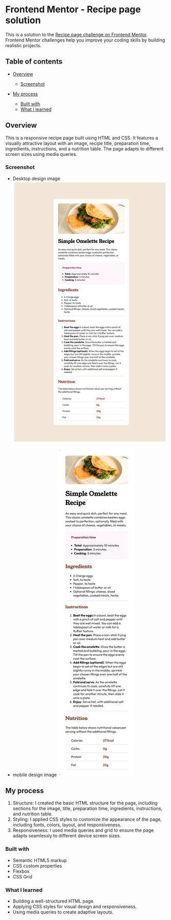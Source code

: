 # Frontend Mentor - Recipe page solution

This is a solution to the [Recipe page challenge on Frontend Mentor](https://www.frontendmentor.io/challenges/recipe-page-KiTsR8QQKm). Frontend Mentor challenges help you improve your coding skills by building realistic projects. 

## Table of contents

- [Overview](#overview)
  - [Screenshot](#screenshot)
 
- [My process](#my-process)
  - [Built with](#built-with)
  - [What I learned](#what-i-learned)

## Overview
This is a responsive recipe page built using HTML and CSS. It features a visually attractive layout with an image, recipe title, preparation time, ingredients, instructions, and a nutrition table. The page adapts to different screen sizes using media queries.

### Screenshot
- Desktop design image
![](./images/desktop-view.png)

- mobile design image
![](./images/mobile-view.png)



## My process
1. Structure: I created the basic HTML structure for the page, including sections for the image, title, preparation time, ingredients, instructions, and nutrition table.
2. Styling: I applied CSS styles to customize the appearance of the page, including fonts, colors, layout, and responsiveness.
3. Responsiveness: I used media queries and grid to ensure the page adapts seamlessly to different device screen sizes.

### Built with

- Semantic HTML5 markup
- CSS custom properties
- Flexbox
- CSS Grid


### What I learned

- Building a well-structured HTML page.
- Applying CSS styles for visual design and responsiveness.
- Using media queries to create adaptive layouts.




